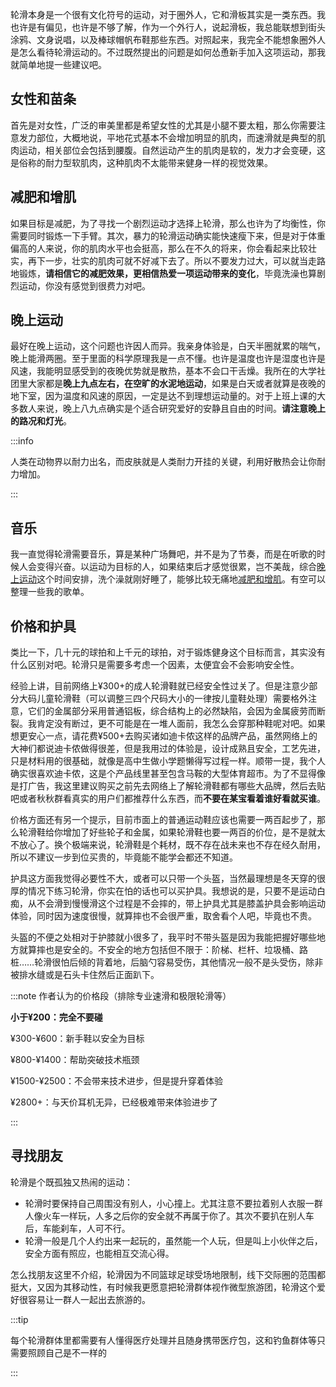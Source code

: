 

轮滑本身是一个很有文化符号的运动，对于圈外人，它和滑板其实是一类东西。我也许是有偏见，也许是不够了解，作为一个外行人，说起滑板，我总能联想到街头涂鸦、文身说唱，以及棒球帽帆布鞋那些东西。对照起来，我完全不能想象圈外人是怎么看待轮滑运动的。不过既然提出的问题是如何怂恿新手加入这项运动，那我就简单地提一些建议吧。

## 女性和苗条

首先是对女性，广泛的审美里都是希望女性的尤其是小腿不要太粗，那么你需要注意发力部位，大概地说，平地花式基本不会增加明显的肌肉，而速滑就是典型的肌肉运动，相关部位会包括到腰腹。自然运动产生的肌肉是软的，发力才会变硬，这是俗称的耐力型软肌肉，这种肌肉不太能带来健身一样的视觉效果。

## 减肥和增肌

如果目标是减肥，为了寻找一个剧烈运动才选择上轮滑，那么也许为了均衡性，你需要同时锻炼一下手臂。其次，暴力的轮滑运动确实能快速瘦下来，但是对于体重偏高的人来说，你的肌肉水平也会挺高，那么在不久的将来，你会看起来比较壮实，再下一步，壮实的肌肉可就不好减下去了。所以不要发力过大，可以就当走路地锻炼，**请相信它的减肥效果，更相信热爱一项运动带来的变化**，毕竟洗澡也算剧烈运动，你没有感觉到很费力对吧。

## 晚上运动

最好在晚上运动，这个问题也许因人而异。我亲身体验是，白天半圈就累的喘气，晚上能滑两圈。至于里面的科学原理我是一点不懂。也许是温度也许是湿度也许是风速，我能明显感受到的夜晚优势就是散热，基本不会口干舌燥。我所在的大学社团里大家都是**晚上九点左右，在空旷的水泥地运动**，如果是白天或者就算是夜晚的地下室，因为温度和风速的原因，一定是达不到理想运动量的。对于上班上课的大多数人来说，晚上八九点确实是个适合研究爱好的安静且自由的时间。**请注意晚上的路况和灯光**。

:::info

人类在动物界以耐力出名，而皮肤就是人类耐力开挂的关键，利用好散热会让你耐力增加。

:::

## 音乐

我一直觉得轮滑需要音乐，算是某种广场舞吧，并不是为了节奏，而是在听歌的时候人会变得兴奋。以运动为目标的人，如果结束后才感觉很累，岂不美哉，综合[晚上运动](#晚上运动)这个时间安排，洗个澡就刚好睡了，能够比较无痛地[减肥和增肌](#减肥和增肌)。有空可以整理一些我的歌单。



## 价格和护具

类比一下，几十元的球拍和上千元的球拍，对于锻炼健身这个目标而言，其实没有什么区别对吧。轮滑只是需要多考虑一个因素，太便宜会不会影响安全性。

经验上讲，目前网络上¥300+的成人轮滑鞋就已经安全性过关了。但是注意少部分大码儿童轮滑鞋（可以调整三四个尺码大小的一律按儿童鞋处理）需要格外注意，它们的金属部分采用普通铝板，综合结构上的必然缺陷，会因为金属疲劳而断裂。我肯定没有断过，更不可能是在一堆人面前，我怎么会穿那种鞋呢对吧。如果想更安心一点，请花费¥500+去购买诸如迪卡侬这样的品牌产品，虽然网络上的大神们都说迪卡侬做得很差，但是我用过的体验是，设计成熟且安全，工艺先进，只是材料用的很基础，就像是高中生做小学题懒得写过程一样。顺带一提，我个人确实很喜欢迪卡侬，这是个产品线里甚至包含马鞍的大型体育超市。为了不显得像是打广告，我这里建议购买之前先去网络上了解轮滑鞋都有哪些大品牌，然后去贴吧或者秋秋群看真实的用户们都推荐什么东西，而**不要在某宝看着谁好看就买谁**。

价格方面还有另一个提示，目前市面上的普通运动鞋应该也需要一两百起步了，那么轮滑鞋给你增加了好些轮子和金属，如果轮滑鞋也要一两百的价位，是不是就太不放心了。换个极端来说，轮滑鞋是个耗材，既不存在战未来也不存在经久耐用，所以不建议一步到位买贵的，毕竟能不能学会都还不知道。

护具这方面我觉得必要性不大，或者可以只带一个头盔，当然最理想是冬天穿的很厚的情况下练习轮滑，你实在怕的话也可以买护具。我想说的是，只要不是运动白痴，从不会滑到慢慢滑这个过程是不会摔的，带上护具尤其是膝盖护具会影响运动体验，同时因为速度很慢，就算摔也不会很严重，取舍看个人吧，毕竟也不贵。

头盔的不便之处相对于护膝就小很多了，我平时不带头盔是因为我能把握好哪些地方就算摔也是安全的。不安全的地方包括但不限于：阶梯、栏杆、垃圾桶、路桩……轮滑很怕后倾的背着地，后脑勺容易受伤，其他情况一般不是头受伤，除非被排水缝或是石头卡住然后正面趴下。

:::note 作者认为的价格段（排除专业速滑和极限轮滑等）

**小于¥200：完全不要碰**

¥300-¥600：新手鞋以安全为目标

¥800-¥1400：帮助突破技术瓶颈

¥1500-¥2500：不会带来技术进步，但是提升穿着体验

¥2800+：与天价耳机无异，已经极难带来体验进步了

:::



## 寻找朋友

轮滑是个既孤独又热闹的运动：

- 轮滑时要保持自己周围没有别人，小心撞上。尤其注意不要拉着别人衣服一群人像火车一样玩，人多之后你的安全就不再属于你了。其次不要扒在别人车后，车能刹车，人可不行。
- 轮滑一般是几个人约出来一起玩的，虽然能一个人玩，但是叫上小伙伴之后，安全方面有照应，也能相互交流心得。

怎么找朋友这里不介绍，轮滑因为不同篮球足球受场地限制，线下交际圈的范围都挺大，又因为其移动性，有时候我更愿意把轮滑群体视作微型旅游团，轮滑这个爱好很容易让一群人一起出去旅游的。

:::tip

每个轮滑群体里都需要有人懂得医疗处理并且随身携带医疗包，这和钓鱼群体等只需要照顾自己是不一样的

:::

















